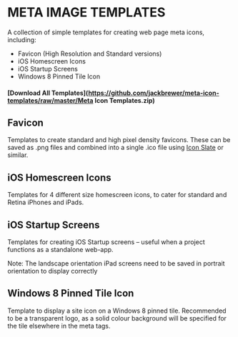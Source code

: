 # META IMAGE TEMPLATES

A collection of simple templates for creating web page meta icons, including:

* Favicon (High Resolution and Standard versions)
* iOS Homescreen Icons
* iOS Startup Screens
* Windows 8 Pinned Tile Icon

#### [Download All Templates](https://github.com/jackbrewer/meta-icon-templates/raw/master/Meta Icon Templates.zip)

## Favicon

Templates to create standard and high pixel density favicons. These can be saved as .png files and combined into a single .ico file using [Icon Slate](http://www.kodlian.com/apps/icon-slate) or similar.

## iOS Homescreen Icons

Templates for 4 different size homescreen icons, to cater for standard and Retina iPhones and iPads.

## iOS Startup Screens

Templates for creating iOS Startup screens – useful when a project functions as a standalone web-app.

Note: The landscape orientation iPad screens need to be saved in portrait orientation to display correctly

## Windows 8 Pinned Tile Icon

Template to display a site icon on a Windows 8 pinned tile. Recommended to be a transparent logo, as a solid colour background will be specified for the tile elsewhere in the meta tags.
